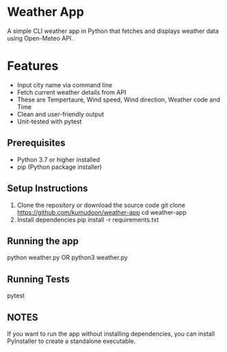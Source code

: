# Weather App
A simple CLI weather app in Python that fetches and displays weather data using Open-Meteo API.

# Features
- Input city name via command line
- Fetch current weather details from API
- These are Tempertaure, Wind speed, Wind direction, Weather code and Time
- Clean and user-friendly output
- Unit-tested with pytest

## Prerequisites
- Python 3.7 or higher installed
- pip (Python package installer)

## Setup Instructions
1. Clone the repository or download the source code
   git clone https://github.com/kumudoon/weather-app
   cd weather-app
2. Install dependencies
   pip install -r requirements.txt

## Running the app
python weather.py OR python3 weather.py

## Running Tests
pytest

## NOTES
If you want to run the app without installing dependencies, you can install PyInstaller to create a standalone executable. 
